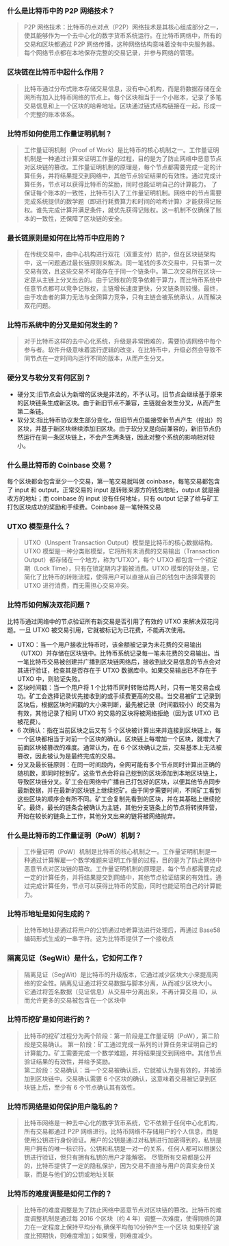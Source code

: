 ### 什么是比特币中的 P2P 网络技术？
>
>P2P 网络技术：比特币的点对点（P2P）网络技术是其核心组成部分之一，使其能够作为一个去中心化的数字货币系统运行。在比特币网络中，所有的交易和区块都通过 P2P 网络传播，这种网络结构意味着没有中央服务器。每个网络节点都在本地保存完整的交易记录，并参与网络的管理。

### 区块链在比特币中起什么作用？
>
>比特币通过分布式账本存储交易信息，没有中心机构，而是将数据存储在全网所有加入比特币网络的节点上。每个区块相当于一个小账本，记录了多笔交易信息和上一个区块的哈希地址。区块通过链式结构链接在一起，形成一个完整的账本体系。

### 比特币如何使用工作量证明机制？
>
>工作量证明机制（Proof of Work）是比特币的核心机制之一。工作量证明机制是一种通过计算来证明工作量的过程，目的是为了防止网络中恶意节点对区块链的篡改。工作量证明机制的原理是，每个节点都需要完成一定的计算任务，并将结果提交到网络中，其他节点验证结果的有效性。通过完成计算任务，节点可以获得比特币的奖励，同时也能证明自己的计算能力。
>了保证每个账本的一致性，比特币引入了工作量证明机制。网络中的节点需要完成系统提供的数学题（即进行耗费算力和时间的哈希计算）才能获得记账权。谁先完成计算并满足条件，就优先获得记账权。这一机制不仅确保了账本的一致性，还保障了区块链的安全。

### 最长链原则是如何在比特币中应用的？

>在传统交易中，由中心机构进行双花（双重支付）防护，但在区块链架构中，这一问题通过最长链原则来解决。同一笔钱的多次交易中，只有第一次交易有效，且这些交易不可能存在于同一个链条中。第二次交易所在区块一定是从主链上分叉出去的。由于记账权的竞争依赖于算力，而比特币系统中任意节点都可以竞争记账权，主链增长速度更快，分叉链条则较慢。最终，由于攻击者的算力无法与全网算力竞争，只有主链会被系统承认，从而解决双花问题。

### 比特币系统中的分叉是如何发生的？

>对于比特币这样的去中心化系统，升级是非常困难的，需要协调网络中每个参与者。软件升级意味着运行逻辑的改变，在比特币中，升级必然会导致不同节点在一定时间内运行不同的版本，从而产生分叉。

### 硬分叉与软分叉有何区别？

- 硬分叉:旧节点会认为新增的区块是非法的，不予认可。旧节点会继续基于原来的区块链条生成新区块。由于新旧节点不兼容，主链就会发生分叉，从而产生第二条链。  
- 软分叉:指比特币协议发生部分变化，但旧节点仍能接受新节点产生（挖出）的区块，并基于新区块继续添加旧区块。由于软分叉是向前兼容的，新旧节点仍然运行在同一条区块链上，不会产生两条链，因此对整个系统的影响相对较小。

### 什么是比特币的 Coinbase 交易？

每个区块都会包含至少一个交易，第一笔交易就叫做 coinbase，每笔交易都包含了 input 和 output，正常交易的 input 是转账来源方的钱包地址，output 就是接收方的地址；而 coinbase 的 input 没有任何地址，只有 output 记录了给与矿工打包区块成功的奖励和手续费。Coinbase 是一笔特殊交易

### UTXO 模型是什么？

>UTXO（Unspent Transaction Output）模型是比特币的核心数据结构。UTXO 模型是一种分类账模型，它将所有未消费的交易输出（Transaction Output）都存储在一个地方，称为“UTXO”，每个 UTXO 都包含一个锁定期（Lock Time），只有在锁定期内才能被消费。UTXO 模型的好处是，它简化了比特币的转账流程，使得用户可以直接从自己的钱包中选择需要的 UTXO 进行消费，而无需担心交易冲突。

### 比特币如何解决双花问题？

比特币通过网络中的节点验证所有新交易是否引用了有效的 UTXO 来解决双花问题。一旦 UTXO 被交易引用，它就被标记为已花费，不能再次使用。

- UTXO：当一个用户接收比特币时，该金额被记录为未花费的交易输出（UTXO）并存储在区块链中。比特币系统记录每一笔未花费的交易输出。当一笔比特币交易被创建并广播到区块链网络后，接收到此交易信息的节点会对其进行验证，检查其是否存在于 UTXO 数据库中。如果交易输出已不存在于 UTXO 中，则验证失败。
- 区块时间戳：当一个用户将 1 个比特币同时转账给两人时，只有一笔交易会成功。矿工会选择记录优先接收到的或手续费更高的交易。当交易被矿工记录到区块后，根据区块时间戳的大小来判断，最先被记录（时间戳较小）的交易为有效，其他记录了相同 UTXO 的交易的区块将被网络拒绝（因为该 UTXO 已被花费）。
- 6 次确认：指在当前区块之后又有 5 个区块被计算出来并连接到区块链上，每一个区块都相当于对前一个区块的确认。区块链上每增加一个区块，就增大了前面区块被篡改的难度。通常认为，在 6 个区块确认之后，交易基本上无法被篡改，因此被认为是最终完成的交易。
- 分叉及最长链原则：在同一时间段内，全网可能有多个节点同时计算出正确的随机数，即同时挖到矿。这些节点会将自己挖到的区块添加到本地区块链上，导致区块链分叉。矿工会在网络中广播自己打包好的区块，以便其他节点同步最新数据，并在最新的区块链上继续挖矿。由于同步需要时间，不同矿工看到这些区块的顺序会有所不同。矿工会复制先看到的区块，并在其基础上继续挖矿。最终，最长的链条会被确认为主链，其他分支链条上的节点将转换阵营，开始在较长的链条上工作，其他分叉出来的链将被网络抛弃。

### 什么是比特币的工作量证明（PoW）机制？

>工作量证明（PoW）机制是比特币的核心机制之一。工作量证明机制是一种通过计算解雇一个数学难题来证明工作量的过程，目的是为了防止网络中恶意节点对区块链的篡改。工作量证明机制的原理是，每个节点都需要完成一定的计算任务，并将结果提交到网络中，其他节点验证结果的有效性。通过完成计算任务，节点可以获得比特币的奖励，同时也能证明自己的计算能力。

### 比特币地址是如何生成的？

>比特币地址是通过将用户的公钥通过哈希算法进行处理后，再通过 Base58 编码形式生成的一串字符。这为比特币提供了一个接收点

### 隔离见证（SegWit）是什么，它如何工作？

>隔离见证（SegWit）是比特币的升级版本，它通过减少区块大小来提高网络的安全性。隔离见证通过将交易数据与脚本分离，从而减少区块大小。
>它通过将签名数据（见证信息）从交易中分离出来，不再计算交易 ID，从而允许更多的交易被包含在一个区块中

### 比特币挖矿是如何进行的？

>比特币的挖矿过程分为两个阶段：第一阶段是工作量证明（PoW），第二阶段是交易确认。
>第一阶段：矿工通过完成一系列的计算任务来证明自己的计算能力。矿工需要完成一个数学难题，并将结果提交到网络中。其他节点验证结果的有效性，并给予奖励。  
>第二阶段：交易确认：当一个交易被确认后，它就被认为是有效的，并被添加到区块链中。交易确认需要 6 个区块的确认，这意味着交易被记录到区块链上后，至少有 6 个节点确认其有效性。

### 比特币网络是如何保护用户隐私的？

>比特币网络是一种去中心化的数字货币系统，它不依赖于任何中心化机构，所有交易都通过 P2P 网络进行。比特币网络不存储用户的个人信息，而是使用公钥进行身份验证。用户的公钥是通过对私钥进行加密得到的，私钥是用户拥有的唯一标识符。公钥和私钥是一对一的关系，任何人都可以根据公钥进行验证，但只有拥有私钥的用户才能解密。
>尽管所有交易都是公开的，比特币提供了一定的隐私保护，因为交易不直接与用户的真实身份关联，而是与他们的公钥或地址关联

### 比特币的难度调整是如何工作的？

>比特币的难度调整是为了防止网络中恶意节点对区块链的篡改。比特币的难度调整机制是通过每 2016 个区块（约 4 年）调整一次难度，使得网络的算力在一定程度上保持平均分布,确保平均每10分钟产生一个区块
>如果挖矿速度比预期快，则难度增加；如果慢，则难度减少。
